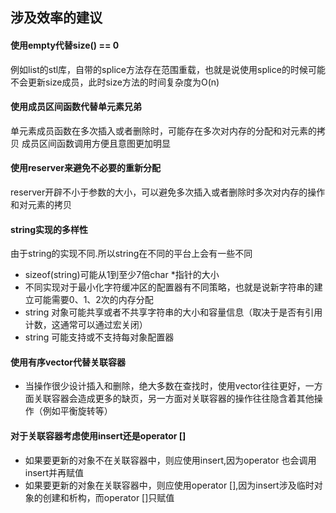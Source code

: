 ## 涉及效率的建议  
#### 使用empty代替size() == 0  
例如list的stl库，自带的splice方法存在范围重载，也就是说使用splice的时候可能不会更新size成员，此时size方法的时间复杂度为O(n)  
  
#### 使用成员区间函数代替单元素兄弟  
单元素成员函数在多次插入或者删除时，可能存在多次对内存的分配和对元素的拷贝
成员区间函数调用方便且意图更加明显  

#### 使用reserver来避免不必要的重新分配  
reserver开辟不小于参数的大小，可以避免多次插入或者删除时多次对内存的操作和对元素的拷贝  

#### string实现的多样性  
由于string的实现不同.所以string在不同的平台上会有一些不同  
* sizeof(string)可能从1到至少7倍char *指针的大小  
* 不同实现对于最小化字符缓冲区的配置器有不同策略，也就是说新字符串的建立可能需要0、1、2次的内存分配
* string 对象可能共享或者不共享字符串的大小和容量信息（取决于是否有引用计数，这通常可以通过宏关闭）
* string 可能支持或不支持每对象配置器

#### 使用有序vector代替关联容器
* 当操作很少设计插入和删除，绝大多数在查找时，使用vector往往更好，一方面关联容器会造成更多的缺页，另一方面对关联容器的操作往往隐含着其他操作（例如平衡旋转等）

#### 对于关联容器考虑使用insert还是operator []
* 如果要更新的对象不在关联容器中，则应使用insert,因为operator 也会调用insert并再赋值
* 如果要更新的对象在关联容器中，则应使用operator [],因为insert涉及临时对象的创建和析构，而operator []只赋值

